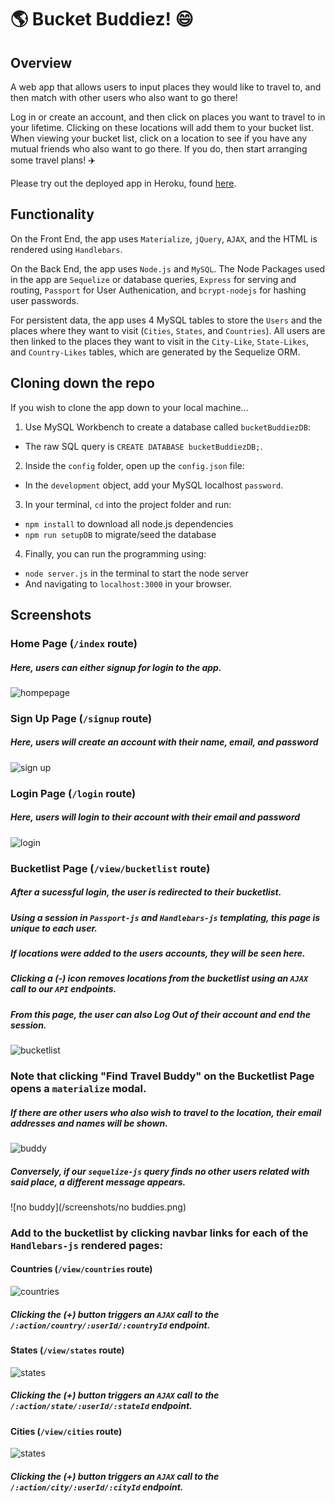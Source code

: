 # :earth_americas: Bucket Buddiez! :smile:


## Overview
A web app that allows users to input places they would like to travel to, and then match with other users who also want to go there!

Log in or create an account, and then click on places you want to travel to in your lifetime. Clicking on these locations will add them to your bucket list. When viewing your bucket list, click on a location to see if you have any mutual friends who also want to go there. If you do, then start arranging some travel plans! :airplane:

Please try out the deployed app in Heroku, found [here](https://bucket-buddiez.herokuapp.com/).


## Functionality
On the Front End, the app uses `Materialize`, `jQuery`, `AJAX`, and the HTML is rendered using `Handlebars`.

On the Back End, the app uses `Node.js` and `MySQL`. The Node Packages used in the app are `Sequelize` or database queries, `Express` for serving and routing, `Passport` for User Authenication, and `bcrypt-nodejs` for hashing user passwords.

For persistent data, the app uses 4 MySQL tables to store the `Users` and the places where they want to visit (`Cities`, `States`, and `Countries`). All users are then linked to the places they want to visit in the `City-Like`, `State-Likes`, and `Country-Likes` tables, which are generated by the Sequelize ORM.


## Cloning down the repo
If you wish to clone the app down to your local machine...

1. Use MySQL Workbench to create a database called `bucketBuddiezDB`:
  * The raw SQL query is `CREATE DATABASE bucketBuddiezDB;`.
2. Inside the `config` folder, open up the `config.json` file:
  * In the `development` object, add your MySQL localhost `password`.
3. In your terminal, `cd` into the project folder and run:
  * `npm install` to download all node.js dependencies
  * `npm run setupDB` to migrate/seed the database
4. Finally, you can run the programming using:
  * `node server.js` in the terminal to start the node server
  * And navigating to `localhost:3000` in your browser.


## Screenshots

### Home Page (`/index` route)
##### Here, users can either signup for login to the app.
![hompepage](/screenshots/index.png)



### Sign Up Page (`/signup` route)
##### Here, users will create an account with their name, email, and password
![sign up](/screenshots/signup.png)



### Login Page (`/login` route)
##### Here, users will login to their account with their email and password
![login](/screenshots/login.png)



### Bucketlist Page (`/view/bucketlist` route)
##### After a sucessful login, the user is redirected to their bucketlist.
##### Using a session in `Passport-js` and `Handlebars-js` templating, this page is unique to each user.
##### If locations were added to the users accounts, they will be seen here. 
##### Clicking a (-) icon removes locations from the bucketlist using an `AJAX` call to our `API` endpoints.
##### From this page, the user can also Log Out of their account and end the session.
![bucketlist](/screenshots/bucklist.png)



### Note that clicking "Find Travel Buddy" on the Bucketlist Page opens a `materialize` modal.

##### If there are other users who also wish to travel to the location, their email addresses and names will be shown.
![buddy](/screenshots/buddies.png)

##### Conversely, if our `sequelize-js` query finds no other users related with said place, a different message appears.
![no buddy](/screenshots/no buddies.png)


### Add to the bucketlist by clicking navbar links for each of the `Handlebars-js` rendered pages:

#### Countries (`/view/countries` route)
![countries](/screenshots/countries.png)
##### Clicking the (+) button triggers an `AJAX` call to the `/:action/country/:userId/:countryId` endpoint.

#### States (`/view/states` route)
![states](/screenshots/states.png)
##### Clicking the (+) button triggers an `AJAX` call to the `/:action/state/:userId/:stateId` endpoint.

#### Cities (`/view/cities` route)
![states](/screenshots/cities.png)
##### Clicking the (+) button triggers an `AJAX` call to the `/:action/city/:userId/:cityId` endpoint.